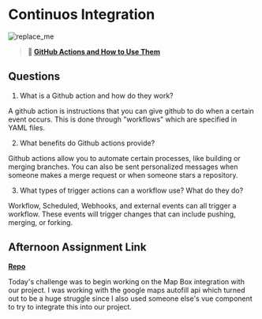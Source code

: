 # Continuos Integration

![replace_me](https://codeworks.blob.core.windows.net/public/assets/img/illustrations/placeholder.svg)

> **📖 [GitHub Actions and How to Use Them](https://codeworksacademy.com/fs-student-guide/resources/wk8-9/05-Github-Actions)**

## Questions

1. What is a Github action and how do they work?

A github action is instructions that you can give github to do when a certain event occurs. This is done through "workflows" which are specified in YAML files. 

2. What benefits do Github actions provide?

Github actions allow you to automate certain processes, like building or merging branches. You can also be sent personalized messages when someone makes a merge request or when someone stars a repository. 

3. What types of trigger actions can a workflow use? What do they do?

Workflow, Scheduled, Webhooks, and external events can all trigger a workflow. These events will trigger changes that can include pushing, merging, or forking. 

## Afternoon Assignment Link

**[Repo](https://github.com/CALEBELLIOTT/on-tracker)**

Today's challenge was to begin working on the Map Box integration with our project. I was working with the google maps autofill api which turned out to be a huge struggle since I also used someone else's vue component to try to integrate this into our project. 